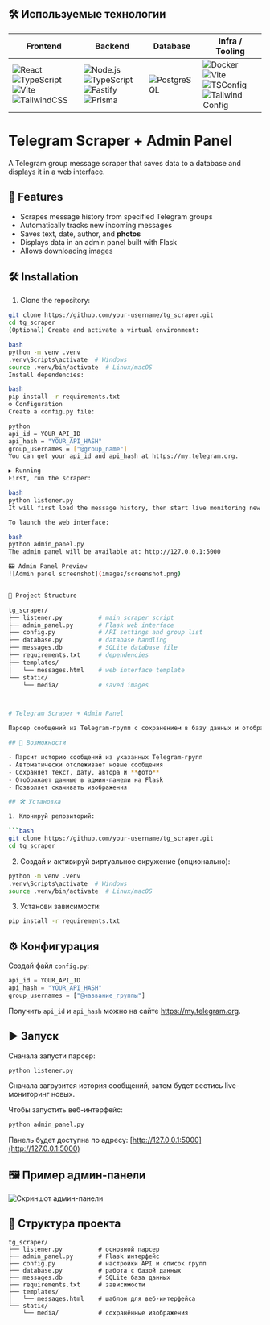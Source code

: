 ## 🛠️ Используемые технологии

| Frontend | Backend | Database | Infra / Tooling |
|---|---|---|---|
| ![React](https://img.shields.io/badge/React-61DAFB?logo=react&logoColor=black) ![TypeScript](https://img.shields.io/badge/TypeScript-3178C6?logo=typescript&logoColor=white) ![Vite](https://img.shields.io/badge/Vite-646CFF?logo=vite&logoColor=white) ![TailwindCSS](https://img.shields.io/badge/Tailwind_CSS-06B6D4?logo=tailwindcss&logoColor=white) | ![Node.js](https://img.shields.io/badge/Node.js-339933?logo=node.js&logoColor=white) ![TypeScript](https://img.shields.io/badge/TypeScript-3178C6?logo=typescript&logoColor=white) ![Fastify](https://img.shields.io/badge/Fastify-000000?logo=fastify&logoColor=white) ![Prisma](https://img.shields.io/badge/Prisma-2D3748?logo=prisma&logoColor=white) | ![PostgreSQL](https://img.shields.io/badge/PostgreSQL-4169E1?logo=postgresql&logoColor=white) | ![Docker](https://img.shields.io/badge/Docker-2496ED?logo=docker&logoColor=white) ![Vite](https://img.shields.io/badge/Vite_Config-646CFF?logo=vite&logoColor=white) ![TSConfig](https://img.shields.io/badge/tsconfig-3178C6?logo=typescript&logoColor=white) ![Tailwind Config](https://img.shields.io/badge/tailwind.config.js-06B6D4?logo=tailwindcss&logoColor=white) |


# Telegram Scraper + Admin Panel

A Telegram group message scraper that saves data to a database and displays it in a web interface.

## 🚀 Features

- Scrapes message history from specified Telegram groups  
- Automatically tracks new incoming messages  
- Saves text, date, author, and **photos**  
- Displays data in an admin panel built with Flask  
- Allows downloading images  

## 🛠️ Installation

1. Clone the repository:

```bash
git clone https://github.com/your-username/tg_scraper.git
cd tg_scraper
(Optional) Create and activate a virtual environment:

bash
python -m venv .venv
.venv\Scripts\activate  # Windows
source .venv/bin/activate  # Linux/macOS
Install dependencies:

bash
pip install -r requirements.txt
⚙️ Configuration
Create a config.py file:

python
api_id = YOUR_API_ID
api_hash = "YOUR_API_HASH"
group_usernames = ["@group_name"]
You can get your api_id and api_hash at https://my.telegram.org.

▶️ Running
First, run the scraper:

bash
python listener.py
It will first load the message history, then start live monitoring new messages.

To launch the web interface:

bash
python admin_panel.py
The admin panel will be available at: http://127.0.0.1:5000

🖼️ Admin Panel Preview
![Admin panel screenshot](images/screenshot.png)


📁 Project Structure

tg_scraper/
├── listener.py          # main scraper script
├── admin_panel.py       # Flask web interface
├── config.py            # API settings and group list
├── database.py          # database handling
├── messages.db          # SQLite database file
├── requirements.txt     # dependencies
├── templates/
│   └── messages.html    # web interface template
└── static/
    └── media/           # saved images



# Telegram Scraper + Admin Panel

Парсер сообщений из Telegram-групп с сохранением в базу данных и отображением в веб-интерфейсе.

## 🚀 Возможности

- Парсит историю сообщений из указанных Telegram-групп
- Автоматически отслеживает новые сообщения
- Сохраняет текст, дату, автора и **фото**
- Отображает данные в админ-панели на Flask
- Позволяет скачивать изображения

## 🛠️ Установка

1. Клонируй репозиторий:

```bash
git clone https://github.com/your-username/tg_scraper.git
cd tg_scraper
```

2. Создай и активируй виртуальное окружение (опционально):

```bash
python -m venv .venv
.venv\Scripts\activate  # Windows
source .venv/bin/activate  # Linux/macOS
```

3. Установи зависимости:

```bash
pip install -r requirements.txt
```

## ⚙️ Конфигурация

Создай файл `config.py`:

```python
api_id = YOUR_API_ID
api_hash = "YOUR_API_HASH"
group_usernames = ["@название_группы"]
```

Получить `api_id` и `api_hash` можно на сайте https://my.telegram.org.

## ▶️ Запуск

Сначала запусти парсер:

```bash
python listener.py
```

Сначала загрузится история сообщений, затем будет вестись live-мониторинг новых.

Чтобы запустить веб-интерфейс:

```bash
python admin_panel.py
```

Панель будет доступна по адресу: [http://127.0.0.1:5000](http://127.0.0.1:5000)

## 🖼️ Пример админ-панели

![Скриншот админ-панели](images/screenshot.png)

## 📁 Структура проекта

```
tg_scraper/
├── listener.py          # основной парсер
├── admin_panel.py       # Flask интерфейс
├── config.py            # настройки API и список групп
├── database.py          # работа с базой данных
├── messages.db          # SQLite база данных
├── requirements.txt     # зависимости
├── templates/
│   └── messages.html    # шаблон для веб-интерфейса
└── static/
    └── media/           # сохранённые изображения
```


